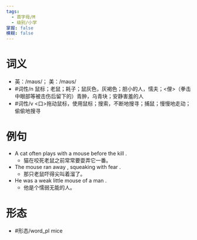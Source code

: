 ```yaml
---
tags:
  - 首字母/M
  - 级别/小学
掌握: false
模糊: false
---
```

# 词义
- 英：/maʊs/； 美：/maʊs/
- #词性/n  鼠标；老鼠；耗子；鼠灰色，灰褐色；胆小的人，懦夫；<俚>（拳击中眼部等被击伤后留下的）青肿，乌青块；安静害羞的人
- #词性/v  <口>拖动鼠标，使用鼠标；搜索，不断地搜寻；捕鼠；慢慢地走动；偷偷地搜寻
# 例句
- A cat often plays with a mouse before the kill .
	- 猫在咬死老鼠之前常常要耍弄它一番。
- The mouse ran away , squeaking with fear .
	- 那只老鼠吓得尖叫着溜了。
- He was a weak little mouse of a man .
	- 他是个懦弱无能的人。
# 形态
- #形态/word_pl mice
